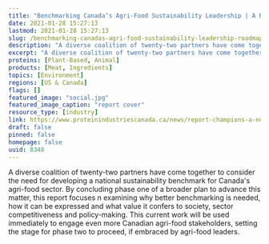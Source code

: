 ```yaml
---
title: "Benchmarking Canada’s Agri-Food Sustainability Leadership | A Roadmap"
date: 2021-01-28 15:27:13
lastmod: 2021-01-28 15:27:13
slug: /benchmarking-canadas-agri-food-sustainability-leadership-roadmap
description: "A diverse coalition of twenty-two partners have come together to consider the need for developing a national sustainability benchmark for Canada’s agri-food sector. By concluding phase one of a broader plan to advance this matter, this report focuses n examining why better benchmarking is needed, how it can be expressed and what value it confers to society, sector competitiveness and policy-making. This current work will be used immediately to engage even more Canadian agri-food stakeholders, setting the stage for phase two to proceed, if embraced by agri-food&nbsp;leaders."
excerpt: "A diverse coalition of twenty-two partners have come together to consider the need for developing a national sustainability benchmark for Canada’s agri-food sector. By concluding phase one of a broader plan to advance this matter, this report focuses n examining why better benchmarking is needed, how it can be expressed and what value it confers to society, sector competitiveness and policy-making. This current work will be used immediately to engage even more Canadian agri-food stakeholders, setting the stage for phase two to proceed, if embraced by agri-food&nbsp;leaders."
proteins: [Plant-Based, Animal]
products: [Meat, Ingredients]
topics: [Environment]
regions: [US & Canada]
flags: []
featured_image: "social.jpg"
featured_image_caption: "report cover"
resource_type: [industry]
link: https://www.proteinindustriescanada.ca/news/report-champions-a-new-sustainability-index-for-canadas-agri-food-sector
draft: false
pinned: false
homepage: false
uuid: 8348
---
```

A diverse coalition of twenty-two partners have come together to
consider the need for developing a national sustainability benchmark for
Canada's agri-food sector. By concluding phase one of a broader plan to
advance this matter, this report focuses n examining why better
benchmarking is needed, how it can be expressed and what value it
confers to society, sector competitiveness and policy-making. This
current work will be used immediately to engage even more Canadian
agri-food stakeholders, setting the stage for phase two to proceed, if
embraced by agri-food leaders.
